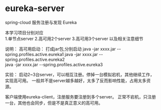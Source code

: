 # eureka-server
spring-cloud
服务注册与发现  Eureka

本学习项目分别对应  
1.单节点server
2.高可用2个server
3.高可用3个server
以及相关注意细节

说明：
  高可用启动：
  打成jar包,分别启动
  java -jar xxxx.jar --spring.profiles.active.eureka1
  java -jar xxxx.jar --spring.profiles.active.eureka2  
  java -jar xxxx.jar --spring.profiles.active.eureka3
  
  
  
实验：
  启动2~3台server，可以相互注册。停掉一台模拟宕机，其他继续工作，实现高可用。
  一般并不是server越多越好，太多了反而影响性能，占用太多资源。
  
客户端使用eureka-client，注册服务要注册到多个server。
正常不宕机，只注册一台，其他也会同步，但是不是真正意义的高可用。
  